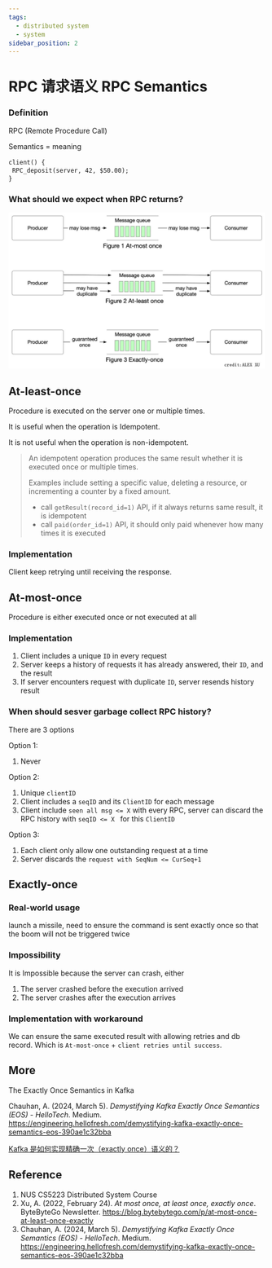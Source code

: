 ```yaml
---
tags:
  - distributed system
  - system
sidebar_position: 2
---
```


# RPC 请求语义 RPC Semantics

### Definition

RPC (Remote Procedure Call)

Semantics = meaning

```
client() {
 RPC_deposit(server, 42, $50.00); 
}
```

### What should we expect when RPC returns?

![image-20240518161333063](./02-rpc-semantics.assets/image-20240518161333063.png)

## At-least-once

Procedure is executed on the server one or multiple times.

It is useful when the operation is Idempotent.

It is not useful when the operation is non-idempotent.

> An idempotent operation produces the same result whether it is executed once or multiple times.
>
> Examples include setting a specific value, deleting a resource, or incrementing a counter by a fixed amount.
>
> - call `getResult(record_id=1)` API, if it always returns same result, it is idempotent
> - call `paid(order_id=1)` API, it should only paid whenever how many times it is executed
> 

### Implementation

Client keep retrying until receiving the response.

## At-most-once

Procedure is either executed once or not executed at all

### Implementation

1. Client includes a unique `ID` in every request
2. Server keeps a history of requests it has already answered, their `ID`, and the result
3. If server encounters request with duplicate `ID`, server resends history result

### When should sesver garbage collect RPC history?

There are 3 options

Option 1: 

1. Never

Option 2: 

1. Unique `clientID`
2. Client includes a `seqID` and its `ClientID` for each message
3. Client include `seen all msg <= X`  with every RPC, server can discard the RPC history with `seqID <= X ` for this `ClientID`

Option 3: 

1. Each client only allow one outstanding request at a time
2. Server discards the `request with SeqNum <= CurSeq+1`

## Exactly-once

### Real-world usage

launch a missile, need to ensure the command is sent exactly once so that the boom will not be triggered twice

### Impossibility

It is Impossible because the server can crash, either

1. The server crashed before the execution arrived
2. The server crashes after the execution arrives

### Implementation with workaround

We can ensure the same executed result with allowing retries and db record. Which is `At-most-once` + `client retries until success`.

## More

The Exactly Once Semantics in Kafka

Chauhan, A. (2024, March 5). *Demystifying Kafka Exactly Once Semantics (EOS) - HelloTech*. Medium. https://engineering.hellofresh.com/demystifying-kafka-exactly-once-semantics-eos-390ae1c32bba

[Kafka 是如何实现精确一次（exactly once）语义的？](https://www.lixueduan.com/posts/kafka/10-exactly-once-impl/)

## Reference

1. NUS CS5223 Distributed System Course
2. Xu, A. (2022, February 24). *At most once, at least once, exactly once*. ByteByteGo Newsletter. https://blog.bytebytego.com/p/at-most-once-at-least-once-exactly
3. Chauhan, A. (2024, March 5). *Demystifying Kafka Exactly Once Semantics (EOS) - HelloTech*. Medium. https://engineering.hellofresh.com/demystifying-kafka-exactly-once-semantics-eos-390ae1c32bba
